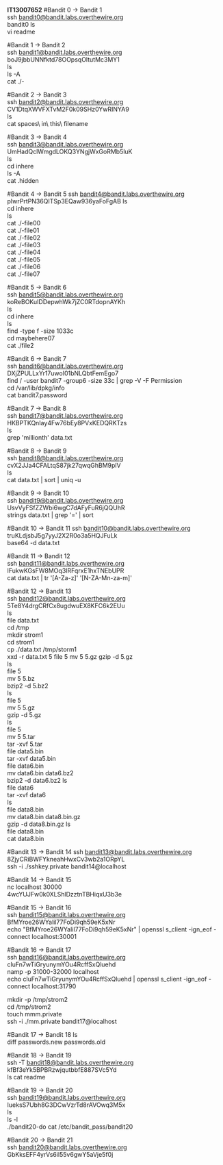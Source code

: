 **IT13007652**
#Bandit 0 -> Bandit 1  
ssh bandit0@bandit.labs.overthewire.org    
bandit0
ls  
vi readme  

#Bandit 1 -> Bandit 2  
ssh bandit1@bandit.labs.overthewire.org    
boJ9jbbUNNfktd78OOpsqOltutMc3MY1  
ls   
ls -A  
cat ./-   

#Bandit 2 -> Bandit 3  
ssh bandit2@bandit.labs.overthewire.org  
CV1DtqXWVFXTvM2F0k09SHz0YwRINYA9  
ls  
cat spaces\ in\ this\ filename  

#Bandit 3 -> Bandit 4  
ssh bandit3@bandit.labs.overthewire.org  
UmHadQclWmgdLOKQ3YNgjWxGoRMb5luK  
ls  
cd inhere  
ls -A  
cat .hidden  

#Bandit 4 -> Bandit 5
ssh bandit4@bandit.labs.overthewire.org  
pIwrPrtPN36QITSp3EQaw936yaFoFgAB 
ls  
cd inhere  
ls  
cat ./-file00    
cat ./-file01  
cat ./-file02  
cat ./-file03  
cat ./-file04  
cat ./-file05  
cat ./-file06  
cat ./-file07   

#Bandit 5 -> Bandit 6  
ssh bandit5@bandit.labs.overthewire.org  
koReBOKuIDDepwhWk7jZC0RTdopnAYKh  
ls  
cd inhere  
ls  
find -type f -size 1033c   
cd maybehere07  
cat ./file2  

#Bandit 6 -> Bandit 7    
ssh bandit6@bandit.labs.overthewire.org  
DXjZPULLxYr17uwoI01bNLQbtFemEgo7   
find / -user bandit7 -group6 -size 33c | grep -V -F Permission  
cd /var/lib/dpkg/info  
cat bandit7.password  

#Bandit 7 -> Bandit 8    
ssh bandit7@bandit.labs.overthewire.org  
HKBPTKQnIay4Fw76bEy8PVxKEDQRKTzs  
ls  
grep 'millionth' data.txt  

#Bandit 8 -> Bandit 9  
ssh bandit8@bandit.labs.overthewire.org  
cvX2JJa4CFALtqS87jk27qwqGhBM9plV  
ls  
cat data.txt | sort | uniq -u  

#Bandit 9 -> Bandit 10   
ssh bandit9@bandit.labs.overthewire.org  
UsvVyFSfZZWbi6wgC7dAFyFuR6jQQUhR  
strings data.txt | grep '=' | sort   

#Bandit 10 -> Bandit 11
ssh bandit10@bandit.labs.overthewire.org  
truKLdjsbJ5g7yyJ2X2R0o3a5HQJFuLk  
base64 -d data.txt  

#Bandit 11 -> Bandit 12  
ssh bandit11@bandit.labs.overthewire.org  
IFukwKGsFW8MOq3IRFqrxE1hxTNEbUPR  
cat data.txt | tr '[A-Za-z]' '[N-ZA-Mn-za-m]'  

#Bandit 12 -> Bandit 13   
ssh bandit12@bandit.labs.overthewire.org  
5Te8Y4drgCRfCx8ugdwuEX8KFC6k2EUu  
ls  
file data.txt  
cd /tmp  
mkdir strom1  
cd strom1  
cp ./data.txt /tmp/storm1  
xxd -r data.txt 5
file 5
mv 5 5.gz
gzip -d 5.gz  
ls  
file 5  
mv 5 5.bz  
bzip2 -d 5.bz2  
ls  
file 5  
mv 5 5.gz  
gzip -d 5.gz    
ls  
file 5  
mv 5 5.tar  
tar -xvf 5.tar  
file data5.bin  
tar -xvf data5.bin  
file data6.bin  
mv data6.bin data6.bz2  
bzip2 -d data6.bz2
ls  
file data6  
tar -xvf data6  
ls  
file data8.bin  
mv data8.bin data8.bin.gz  
gzip -d data8.bin.gz
ls  
file data8.bin  
cat data8.bin  

#Bandit 13 -> Bandit 14
ssh bandit13@bandit.labs.overthewire.org  
8ZjyCRiBWFYkneahHwxCv3wb2a1ORpYL  
ssh -i ./sshkey.private bandit14@localhost    

#Bandit 14 -> Bandit 15  
nc localhost 30000  
4wcYUJFw0k0XLShlDzztnTBHiqxU3b3e  

#Bandit 15 -> Bandit 16  
ssh bandit15@bandit.labs.overthewire.org  
BfMYroe26WYalil77FoDi9qh59eK5xNr  
echo "BfMYroe26WYalil77FoDi9qh59eK5xNr" | openssl s_client -ign_eof -connect localhost:30001  

#Bandit 16 -> Bandit 17  
ssh bandit16@bandit.labs.overthewire.org  
cluFn7wTiGryunymYOu4RcffSxQluehd  
namp -p 31000-32000 localhost  
echo cluFn7wTiGryunymYOu4RcffSxQluehd | openssl s_client -ign_eof -connect localhost:31790  

mkdir -p /tmp/strom2  
cd /tmp/strom2  
touch mmm.private  
ssh -i ./mm.private bandit17@localhost  

#Bandit 17 -> Bandit 18
ls  
diff passwords.new passwords.old  

#Bandit 18 -> Bandit 19  
ssh -T bandit18@bandit.labs.overthewire.org  
kfBf3eYk5BPBRzwjqutbbfE887SVc5Yd    
ls 
cat readme   

#Bandit 19 -> Bandit 20  
ssh bandit19@bandit.labs.overthewire.org
IueksS7Ubh8G3DCwVzrTd8rAVOwq3M5x  
ls  
ls -l  
./bandit20-do cat /etc/bandit_pass/bandit20  

#Bandit 20 -> Bandit 21  
ssh bandit20@bandit.labs.overthewire.org  
GbKksEFF4yrVs6il55v6gwY5aVje5f0j    





















